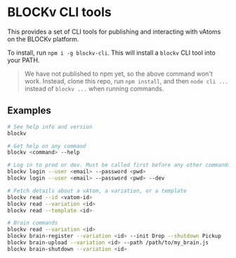 # BLOCKv CLI tools

This provides a set of CLI tools for publishing and interacting with vAtoms on the BLOCKv platform.

To install, run `npm i -g blockv-cli`. This will install a `blockv` CLI tool into your PATH.

> We have not published to npm yet, so the above command won't work. Instead, clone this repo, run `npm install`, and then `node cli ...` instead of `blockv ...` when running commands.

## Examples

``` bash
# See help info and version
blockv
```

``` bash
# Get help on any command
blockv <command> --help
```

``` bash
# Log in to prod or dev. Must be called first before any other commands to set up a session.
blockv login --user <email> --password <pwd>
blockv login --user <email> --password <pwd> --dev
```

``` bash
# Fetch details about a vAtom, a variation, or a template
blockv read --id <vatom-id>
blockv read --variation <id>
blockv read --template <id>
```

``` bash
# Brain commands
blockv read --variation <id>
blockv brain-register --variation <id> --init Drop --shutdown Pickup
blockv brain-upload --variation <id> --path /path/to/my_brain.js
blockv brain-shutdown --variation <id>
```